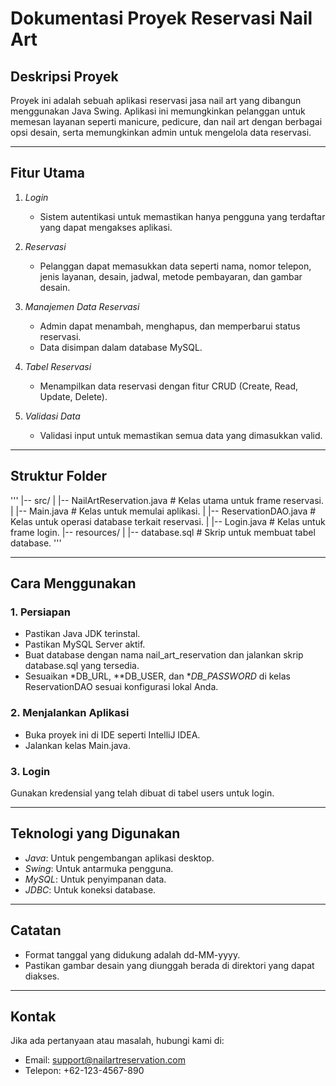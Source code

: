 # Dokumentasi Proyek Reservasi Nail Art

## Deskripsi Proyek
Proyek ini adalah sebuah aplikasi reservasi jasa nail art yang dibangun menggunakan Java Swing. Aplikasi ini memungkinkan pelanggan untuk memesan layanan seperti manicure, pedicure, dan nail art dengan berbagai opsi desain, serta memungkinkan admin untuk mengelola data reservasi.

---

## Fitur Utama
1. *Login*
   - Sistem autentikasi untuk memastikan hanya pengguna yang terdaftar yang dapat mengakses aplikasi.

2. *Reservasi*
   - Pelanggan dapat memasukkan data seperti nama, nomor telepon, jenis layanan, desain, jadwal, metode pembayaran, dan gambar desain.

3. *Manajemen Data Reservasi*
   - Admin dapat menambah, menghapus, dan memperbarui status reservasi.
   - Data disimpan dalam database MySQL.

4. *Tabel Reservasi*
   - Menampilkan data reservasi dengan fitur CRUD (Create, Read, Update, Delete).

5. *Validasi Data*
   - Validasi input untuk memastikan semua data yang dimasukkan valid.

---

## Struktur Folder

'''
|-- src/
|   |-- NailArtReservation.java  # Kelas utama untuk frame reservasi.
|   |-- Main.java                # Kelas untuk memulai aplikasi.
|   |-- ReservationDAO.java      # Kelas untuk operasi database terkait reservasi.
|   |-- Login.java               # Kelas untuk frame login.
|-- resources/
|   |-- database.sql             # Skrip untuk membuat tabel database.
'''

---

## Cara Menggunakan
### 1. Persiapan
- Pastikan Java JDK terinstal.
- Pastikan MySQL Server aktif.
- Buat database dengan nama nail_art_reservation dan jalankan skrip database.sql yang tersedia.
- Sesuaikan *DB_URL, **DB_USER, dan **DB_PASSWORD* di kelas ReservationDAO sesuai konfigurasi lokal Anda.

### 2. Menjalankan Aplikasi
- Buka proyek ini di IDE seperti IntelliJ IDEA.
- Jalankan kelas Main.java.

### 3. Login
Gunakan kredensial yang telah dibuat di tabel users untuk login.

---

## Teknologi yang Digunakan
- *Java*: Untuk pengembangan aplikasi desktop.
- *Swing*: Untuk antarmuka pengguna.
- *MySQL*: Untuk penyimpanan data.
- *JDBC*: Untuk koneksi database.

---

## Catatan
- Format tanggal yang didukung adalah dd-MM-yyyy.
- Pastikan gambar desain yang diunggah berada di direktori yang dapat diakses.

---

## Kontak
Jika ada pertanyaan atau masalah, hubungi kami di:
- Email: support@nailartreservation.com
- Telepon: +62-123-4567-890
